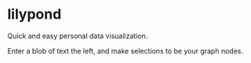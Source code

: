 lilypond
=======

Quick and easy personal data visualization.

Enter a blob of text the left, and make selections to be your graph nodes.
